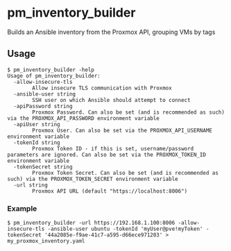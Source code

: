 # pm_inventory_builder
Builds an Ansible inventory from the Proxmox API, grouping VMs by tags

## Usage

```
$ pm_inventory_builder -help
Usage of pm_inventory_builder:
  -allow-insecure-tls
        Allow insecure TLS communication with Proxmox
  -ansible-user string
        SSH user on which Ansible should attempt to connect
  -apiPassword string
        Proxmox Password. Can also be set (and is recommended as such) via the PROXMOX_API_PASSWORD environment variable
  -apiUser string
        Proxmox User. Can also be set via the PROXMOX_API_USERNAME environment variable
  -tokenId string
        Proxmox Token ID - if this is set, username/password parameters are ignored. Can also be set via the PROXMOX_TOKEN_ID environment variable
  -tokenSecret string
        Proxmox Token Secret. Can also be set (and is recommended as such) via the PROXMOX_TOKEN_SECRET environment variable
  -url string
        Proxmox API URL (default "https://localhost:8006")
```

### Example
`$ pm_inventory_builder -url https://192.168.1.100:8006 -allow-insecure-tls -ansible-user ubuntu -tokenId 'myUser@pve!myToken' -tokenSecret '44a2085e-f9ae-41c7-a595-d66ece971203' > my_proxmox_inventory.yaml`

